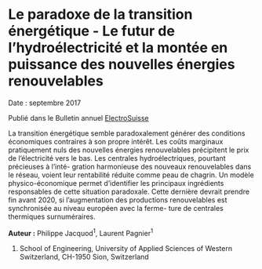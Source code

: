 # Le paradoxe de la transition énergétique - Le futur de l’hydroélectricité et la montée en puissance des nouvelles énergies renouvelables

Date : septembre 2017

Publié dans le Bulletin annuel [ElectroSuisse](https://www.electrosuisse.ch/fr.html)


La transition énergétique semble paradoxalement générer des conditions économiques contraires à son propre intérêt. Les coûts marginaux pratiquement nuls des nouvelles énergies renouvelables précipitent le prix de l’électricité vers le bas. Les centrales hydroélectriques, pourtant précieuses à l’inté- gration harmonieuse des nouveaux renouvelables dans le réseau, voient leur rentabilité réduite comme peau de chagrin. Un modèle physico-économique permet d’identifier les principaux ingrédients responsables de cette situation paradoxale. Cette dernière devrait prendre fin avant 2020, si l’augmentation des productions renouvelables est synchronisée au niveau européen avec la ferme- ture de centrales thermiques surnuméraires.



**Auteur :** Philippe Jacquod<sup>1</sup>, Laurent Pagnier<sup>1</sup>
1) School of Engineering, University of Applied Sciences of Western Switzerland, CH-1950 Sion, Switzerland
